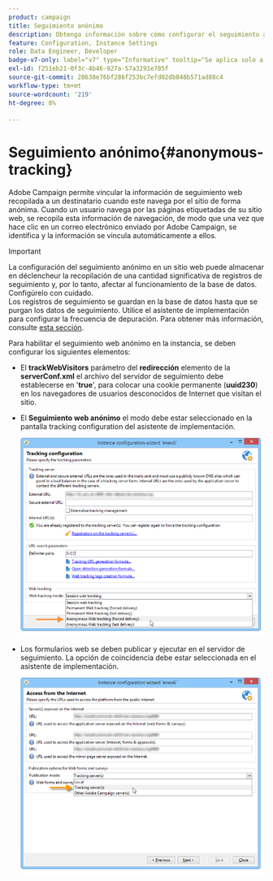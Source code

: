 ```yaml
---
product: campaign
title: Seguimiento anónimo
description: Obtenga información sobre cómo configurar el seguimiento anónimo
feature: Configuration, Instance Settings
role: Data Engineer, Developer
badge-v7-only: label="v7" type="Informative" tooltip="Se aplica solo a Campaign Classic v7"
exl-id: f251eb21-0f3c-4b46-927a-57a3291e705f
source-git-commit: 28638e76bf286f253bc7efd02db848b571ad88c4
workflow-type: tm+mt
source-wordcount: '219'
ht-degree: 8%

---
```


# Seguimiento anónimo{#anonymous-tracking}

Adobe Campaign permite vincular la información de seguimiento web recopilada a un destinatario cuando este navega por el sitio de forma anónima. Cuando un usuario navega por las páginas etiquetadas de su sitio web, se recopila esta información de navegación, de modo que una vez que hace clic en un correo electrónico enviado por Adobe Campaign, se identifica y la información se vincula automáticamente a ellos.

>[!IMPORTANT]
>
>La configuración del seguimiento anónimo en un sitio web puede almacenar en déclencheur la recopilación de una cantidad significativa de registros de seguimiento y, por lo tanto, afectar al funcionamiento de la base de datos. Configúrelo con cuidado.\
>Los registros de seguimiento se guardan en la base de datos hasta que se purgan los datos de seguimiento. Utilice el asistente de implementación para configurar la frecuencia de depuración. Para obtener más información, consulte [esta sección](../../installation/using/deploying-an-instance.md#purging-data).

Para habilitar el seguimiento web anónimo en la instancia, se deben configurar los siguientes elementos:

* El **trackWebVisitors** parámetro del **redirección** elemento de la **serverConf.xml** el archivo del servidor de seguimiento debe establecerse en &#39;**true**&#39;, para colocar una cookie permanente (**uuid230**) en los navegadores de usuarios desconocidos de Internet que visitan el sitio.
* El **Seguimiento web anónimo** el modo debe estar seleccionado en la pantalla tracking configuration del asistente de implementación.

  ![](assets/webtracking_anonymous_set.png)

* Los formularios web se deben publicar y ejecutar en el servidor de seguimiento. La opción de coincidencia debe estar seleccionada en el asistente de implementación.

  ![](assets/webtracking_publication_set_for_webapps.png)
